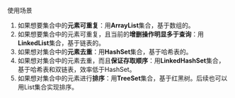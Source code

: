 使用场景
1. 如果想要集合中的**元素可重复**：用**ArrayList**集合，基于数组的。
2. 如果想要集合中的元素可重复，且当前的**增删操作明显多于查询**：用**LinkedList**集合，基于链表的。
3. 如果想对集合中的**元素去重**：用**HashSet**集合，基于哈希表的。
4. 如果想对集合中的元素去重，而且**保证存取顺序**：用**LinkedHashSet**集合，基于哈希表和双链表，效率低于HashSet。
5. 如果想对集合中的元素进行**排序**：用**TreeSet**集合，基于红黑树。后续也可以用List集合实现排序。
